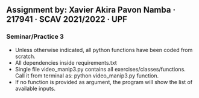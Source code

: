 ## Assignment by: Xavier Akira Pavon Namba · 217941 · SCAV 2021/2022 · UPF
### Seminar/Practice 3
- Unless otherwise indicated, all python functions have been coded from scratch.
- All dependencies inside requirements.txt
- Single file video_manip3.py contains all exercises/classes/functions. Call it from terminal as: python video_manip3.py function.
- If no function is provided as argument, the program will show the list of available inputs. 
